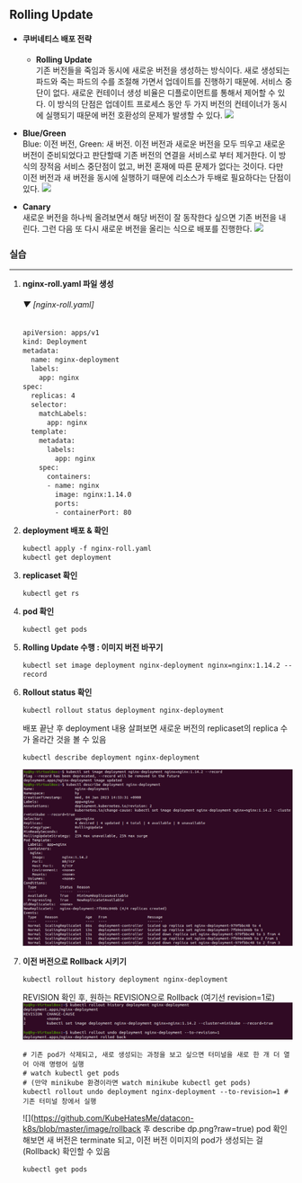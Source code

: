 ## Rolling Update

- #### 쿠버네티스 배포 전략
  - **Rolling Update**  
    기존 버전들을 죽임과 동시에 새로운 버전을 생성하는 방식이다. 새로 생성되는 파드와 죽는 파드의 수를 조절해 가면서 업데이트를 진행하기 때문에. 서비스 중단이 없다. 새로운 컨테이너 생성 비율은 디플로이먼트를 통해서 제어할 수 있다. 이 방식의 단점은 업데이트 프로세스 동안 두 가지 버전의 컨테이너가 동시에 실행되기 때문에 버전 호환성의 문제가 발생할 수 있다. 
    ![](https://img1.daumcdn.net/thumb/R1280x0/?scode=mtistory2&fname=https%3A%2F%2Fblog.kakaocdn.net%2Fdn%2FlU01H%2Fbtq3m0j34v6%2FJhIyprNBdHw8KotabNpJX1%2Fimg.png)  
 
 - **Blue/Green**  
    Blue: 이전 버전, Green: 새 버전. 이전 버전과 새로운 버전을 모두 띄우고 새로운 버전이 준비되었다고 판단할때 기존 버전의 연결을 서비스로 부터 제거한다. 이 방식의 장적음 서비스 중단점이 없고, 버전 혼재에 따른 문제가 없다는 것이다. 다만 이전 버전과 새 버전을 동시에 실행하기 때문에 리소스가 두배로 필요하다는 단점이 있다.
    ![](https://user-images.githubusercontent.com/88528515/209255570-5b610bed-0c68-41ac-b5d8-e9ff2977556b.png)  
 
 - **Canary**  
    새로운 버전을 하나씩 올려보면서 해당 버전이 잘 동작한다 싶으면 기존 버전을 내린다. 그런 다음 또 다시 새로운 버전을 올리는 식으로 배포를 진행한다. 
    ![](https://img1.daumcdn.net/thumb/R1280x0/?scode=mtistory2&fname=https%3A%2F%2Fblog.kakaocdn.net%2Fdn%2FCLYje%2Fbtq3mxPWRel%2FYkXtjWpFyURsCYNSduQ6r1%2Fimg.png)  
    

### 실습
----
1. **nginx-roll.yaml 파일 생성**  

    ###### ▼ [nginx-roll.yaml]
    ```
    apiVersion: apps/v1
    kind: Deployment
    metadata:
      name: nginx-deployment
      labels:
        app: nginx
    spec:
      replicas: 4
      selector:
        matchLabels:
          app: nginx
      template:
        metadata:
          labels:
            app: nginx
        spec:
          containers:
          - name: nginx
            image: nginx:1.14.0
            ports:
            - containerPort: 80
    ```

2. **deployment 배포 & 확인**

    ```
    kubectl apply -f nginx-roll.yaml
    kubectl get deployment
    ```
    
3. **replicaset 확인**

    ```
    kubectl get rs
    ```
    
4. **pod 확인**

    ```
    kubectl get pods
    ```
    
5. **Rolling Update 수행 : 이미지 버전 바꾸기**

    ```
    kubectl set image deployment nginx-deployment nginx=nginx:1.14.2 --record
    ```
    
 6. **Rollout status 확인**
 
    ```
    kubectl rollout status deployment nginx-deployment
    ```
    
    배포 끝난 후 deployment 내용 살펴보면 새로운 버전의 replicaset의 replica 수가 올라간 것을 볼 수 있음
    
    ```
    kubectl describe deployment nginx-deployment
    ```
    ![](https://github.com/KubeHatesMe/datacon-k8s/blob/master/image/rollout-1.14.2.png?raw=true)
 7. **이전 버전으로 Rollback 시키기**
 
    ```
    kubectl rollout history deployment nginx-deployment
    ```
    
    REVISION 확인 후, 원하는 REVISION으로 Rollback (여기선 revision=1로)
    ![](https://github.com/KubeHatesMe/datacon-k8s/blob/master/image/rollback.png?raw=true)
  
    ```
    # 기존 pod가 삭제되고, 새로 생성되는 과정을 보고 싶으면 터미널을 새로 한 개 더 열어 아래 명령어 실행
    # watch kubectl get pods
    # (만약 minikube 환경이라면 watch minikube kubectl get pods)
    kubectl rollout undo deployment nginx-deployment --to-revision=1 # 기존 터미널 창에서 실행
    ```
    ![](https://github.com/KubeHatesMe/datacon-k8s/blob/master/image/rollback 후 describe dp.png?raw=true)
    pod 확인해보면 새 버전은 terminate 되고, 이전 버전 이미지의 pod가 생성되는 걸(Rollback) 확인할 수 있음
    
    ```
    kubectl get pods
    ```
    
